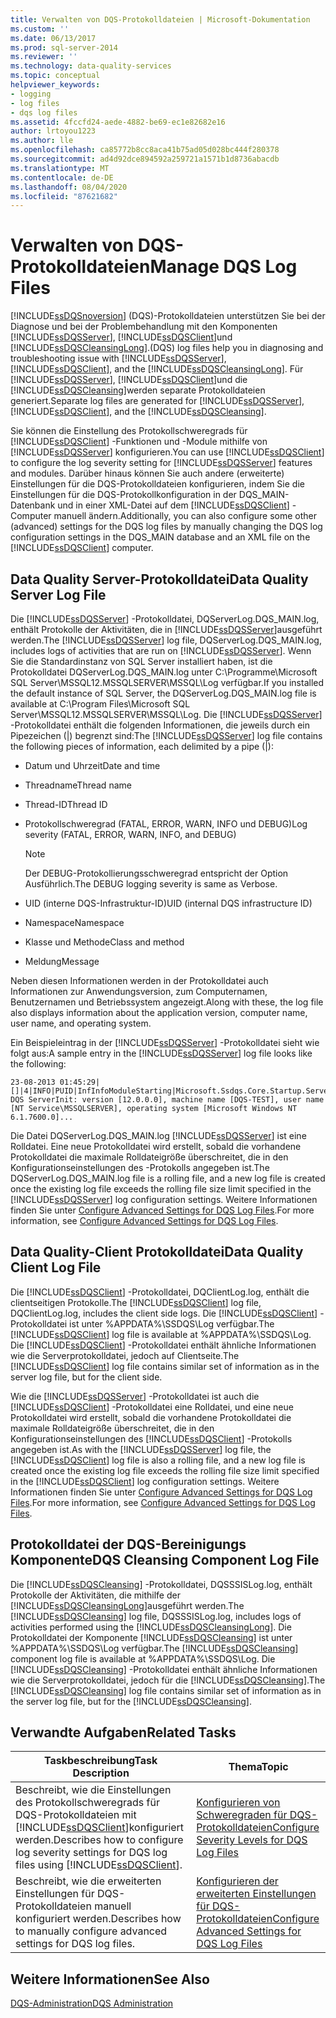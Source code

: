 ```yaml
---
title: Verwalten von DQS-Protokolldateien | Microsoft-Dokumentation
ms.custom: ''
ms.date: 06/13/2017
ms.prod: sql-server-2014
ms.reviewer: ''
ms.technology: data-quality-services
ms.topic: conceptual
helpviewer_keywords:
- logging
- log files
- dqs log files
ms.assetid: 4fccfd24-aede-4882-be69-ec1e82682e16
author: lrtoyou1223
ms.author: lle
ms.openlocfilehash: ca85772b8cc8aca41b75ad05d028bc444f280378
ms.sourcegitcommit: ad4d92dce894592a259721a1571b1d8736abacdb
ms.translationtype: MT
ms.contentlocale: de-DE
ms.lasthandoff: 08/04/2020
ms.locfileid: "87621682"
---
```

# <a name="manage-dqs-log-files"></a><span data-ttu-id="6b387-102">Verwalten von DQS-Protokolldateien</span><span class="sxs-lookup"><span data-stu-id="6b387-102">Manage DQS Log Files</span></span>
  [!INCLUDE[ssDQSnoversion](../includes/ssdqsnoversion-md.md)] <span data-ttu-id="6b387-103">(DQS)-Protokolldateien unterstützen Sie bei der Diagnose und bei der Problembehandlung mit den Komponenten [!INCLUDE[ssDQSServer](../includes/ssdqsserver-md.md)], [!INCLUDE[ssDQSClient](../includes/ssdqsclient-md.md)]und [!INCLUDE[ssDQSCleansingLong](../includes/ssdqscleansinglong-md.md)].</span><span class="sxs-lookup"><span data-stu-id="6b387-103">(DQS) log files help you in diagnosing and troubleshooting issue with [!INCLUDE[ssDQSServer](../includes/ssdqsserver-md.md)], [!INCLUDE[ssDQSClient](../includes/ssdqsclient-md.md)], and the [!INCLUDE[ssDQSCleansingLong](../includes/ssdqscleansinglong-md.md)].</span></span> <span data-ttu-id="6b387-104">Für [!INCLUDE[ssDQSServer](../includes/ssdqsserver-md.md)], [!INCLUDE[ssDQSClient](../includes/ssdqsclient-md.md)]und die [!INCLUDE[ssDQSCleansing](../includes/ssdqscleansing-md.md)]werden separate Protokolldateien generiert.</span><span class="sxs-lookup"><span data-stu-id="6b387-104">Separate log files are generated for [!INCLUDE[ssDQSServer](../includes/ssdqsserver-md.md)], [!INCLUDE[ssDQSClient](../includes/ssdqsclient-md.md)], and the [!INCLUDE[ssDQSCleansing](../includes/ssdqscleansing-md.md)].</span></span>  
  
 <span data-ttu-id="6b387-105">Sie können die Einstellung des Protokollschweregrads für [!INCLUDE[ssDQSClient](../includes/ssdqsclient-md.md)] -Funktionen und -Module mithilfe von [!INCLUDE[ssDQSServer](../includes/ssdqsserver-md.md)] konfigurieren.</span><span class="sxs-lookup"><span data-stu-id="6b387-105">You can use [!INCLUDE[ssDQSClient](../includes/ssdqsclient-md.md)] to configure the log severity setting for [!INCLUDE[ssDQSServer](../includes/ssdqsserver-md.md)] features and modules.</span></span> <span data-ttu-id="6b387-106">Darüber hinaus können Sie auch andere (erweiterte) Einstellungen für die DQS-Protokolldateien konfigurieren, indem Sie die Einstellungen für die DQS-Protokollkonfiguration in der DQS_MAIN-Datenbank und in einer XML-Datei auf dem [!INCLUDE[ssDQSClient](../includes/ssdqsclient-md.md)] -Computer manuell ändern.</span><span class="sxs-lookup"><span data-stu-id="6b387-106">Additionally, you can also configure some other (advanced) settings for the DQS log files by manually changing the DQS log configuration settings in the DQS_MAIN database and an XML file on the [!INCLUDE[ssDQSClient](../includes/ssdqsclient-md.md)] computer.</span></span>  
  
##  <a name="data-quality-server-log-file"></a><a name="DQSServer"></a><span data-ttu-id="6b387-107">Data Quality Server-Protokolldatei</span><span class="sxs-lookup"><span data-stu-id="6b387-107">Data Quality Server Log File</span></span>  
 <span data-ttu-id="6b387-108">Die [!INCLUDE[ssDQSServer](../includes/ssdqsserver-md.md)] -Protokolldatei, DQServerLog.DQS_MAIN.log, enthält Protokolle der Aktivitäten, die in [!INCLUDE[ssDQSServer](../includes/ssdqsserver-md.md)]ausgeführt werden.</span><span class="sxs-lookup"><span data-stu-id="6b387-108">The [!INCLUDE[ssDQSServer](../includes/ssdqsserver-md.md)] log file, DQServerLog.DQS_MAIN.log, includes logs of activities that are run on [!INCLUDE[ssDQSServer](../includes/ssdqsserver-md.md)].</span></span> <span data-ttu-id="6b387-109">Wenn Sie die Standardinstanz von SQL Server installiert haben, ist die Protokolldatei DQServerLog.DQS_MAIN.log unter C:\Programme\Microsoft SQL Server\MSSQL12.MSSQLSERVER\MSSQL\Log verfügbar.</span><span class="sxs-lookup"><span data-stu-id="6b387-109">If you installed the default instance of SQL Server, the DQServerLog.DQS_MAIN.log file is available at C:\Program Files\Microsoft SQL Server\MSSQL12.MSSQLSERVER\MSSQL\Log.</span></span> <span data-ttu-id="6b387-110">Die [!INCLUDE[ssDQSServer](../includes/ssdqsserver-md.md)] -Protokolldatei enthält die folgenden Informationen, die jeweils durch ein Pipezeichen (|) begrenzt sind:</span><span class="sxs-lookup"><span data-stu-id="6b387-110">The [!INCLUDE[ssDQSServer](../includes/ssdqsserver-md.md)] log file contains the following pieces of information, each delimited by a pipe (|):</span></span>  
  
-   <span data-ttu-id="6b387-111">Datum und Uhrzeit</span><span class="sxs-lookup"><span data-stu-id="6b387-111">Date and time</span></span>  
  
-   <span data-ttu-id="6b387-112">Threadname</span><span class="sxs-lookup"><span data-stu-id="6b387-112">Thread name</span></span>  
  
-   <span data-ttu-id="6b387-113">Thread-ID</span><span class="sxs-lookup"><span data-stu-id="6b387-113">Thread ID</span></span>  
  
-   <span data-ttu-id="6b387-114">Protokollschweregrad (FATAL, ERROR, WARN, INFO und DEBUG)</span><span class="sxs-lookup"><span data-stu-id="6b387-114">Log severity (FATAL, ERROR, WARN, INFO, and DEBUG)</span></span>  
  
    > [!NOTE]  
    >  <span data-ttu-id="6b387-115">Der DEBUG-Protokollierungsschweregrad entspricht der Option Ausführlich.</span><span class="sxs-lookup"><span data-stu-id="6b387-115">The DEBUG logging severity is same as Verbose.</span></span>  
  
-   <span data-ttu-id="6b387-116">UID (interne DQS-Infrastruktur-ID)</span><span class="sxs-lookup"><span data-stu-id="6b387-116">UID (internal DQS infrastructure ID)</span></span>  
  
-   <span data-ttu-id="6b387-117">Namespace</span><span class="sxs-lookup"><span data-stu-id="6b387-117">Namespace</span></span>  
  
-   <span data-ttu-id="6b387-118">Klasse und Methode</span><span class="sxs-lookup"><span data-stu-id="6b387-118">Class and method</span></span>  
  
-   <span data-ttu-id="6b387-119">Meldung</span><span class="sxs-lookup"><span data-stu-id="6b387-119">Message</span></span>  
  
 <span data-ttu-id="6b387-120">Neben diesen Informationen werden in der Protokolldatei auch Informationen zur Anwendungsversion, zum Computernamen, Benutzernamen und Betriebssystem angezeigt.</span><span class="sxs-lookup"><span data-stu-id="6b387-120">Along with these, the log file also displays information about the application version, computer name, user name, and operating system.</span></span>  
  
 <span data-ttu-id="6b387-121">Ein Beispieleintrag in der [!INCLUDE[ssDQSServer](../includes/ssdqsserver-md.md)] -Protokolldatei sieht wie folgt aus:</span><span class="sxs-lookup"><span data-stu-id="6b387-121">A sample entry in the [!INCLUDE[ssDQSServer](../includes/ssdqsserver-md.md)] log file looks like the following:</span></span>  
  
```  
23-08-2013 01:45:29|[]|4|INFO|PUID|InfInfoModuleStarting|Microsoft.Ssdqs.Core.Startup.ServerInit|Starting DQS ServerInit: version [12.0.0.0], machine name [DQS-TEST], user name [NT Service\MSSQLSERVER], operating system [Microsoft Windows NT 6.1.7600.0]...  
```  
  
 <span data-ttu-id="6b387-122">Die Datei DQServerLog.DQS_MAIN.log [!INCLUDE[ssDQSServer](../includes/ssdqsserver-md.md)] ist eine Rolldatei. Eine neue Protokolldatei wird erstellt, sobald die vorhandene Protokolldatei die maximale Rolldateigröße überschreitet, die in den Konfigurationseinstellungen des -Protokolls angegeben ist.</span><span class="sxs-lookup"><span data-stu-id="6b387-122">The DQServerLog.DQS_MAIN.log file is a rolling file, and a new log file is created once the existing log file exceeds the rolling file size limit specified in the [!INCLUDE[ssDQSServer](../includes/ssdqsserver-md.md)] log configuration settings.</span></span> <span data-ttu-id="6b387-123">Weitere Informationen finden Sie unter [Configure Advanced Settings for DQS Log Files](../../2014/data-quality-services/configure-advanced-settings-for-dqs-log-files.md).</span><span class="sxs-lookup"><span data-stu-id="6b387-123">For more information, see [Configure Advanced Settings for DQS Log Files](../../2014/data-quality-services/configure-advanced-settings-for-dqs-log-files.md).</span></span>  
  
##  <a name="data-quality-client-log-file"></a><a name="DQSClient"></a><span data-ttu-id="6b387-124">Data Quality-Client Protokolldatei</span><span class="sxs-lookup"><span data-stu-id="6b387-124">Data Quality Client Log File</span></span>  
 <span data-ttu-id="6b387-125">Die [!INCLUDE[ssDQSClient](../includes/ssdqsclient-md.md)] -Protokolldatei, DQClientLog.log, enthält die clientseitigen Protokolle.</span><span class="sxs-lookup"><span data-stu-id="6b387-125">The [!INCLUDE[ssDQSClient](../includes/ssdqsclient-md.md)] log file, DQClientLog.log, includes the client side logs.</span></span> <span data-ttu-id="6b387-126">Die [!INCLUDE[ssDQSClient](../includes/ssdqsclient-md.md)] -Protokolldatei ist unter %APPDATA%\SSDQS\Log verfügbar.</span><span class="sxs-lookup"><span data-stu-id="6b387-126">The [!INCLUDE[ssDQSClient](../includes/ssdqsclient-md.md)] log file is available at %APPDATA%\SSDQS\Log.</span></span> <span data-ttu-id="6b387-127">Die [!INCLUDE[ssDQSClient](../includes/ssdqsclient-md.md)] -Protokolldatei enthält ähnliche Informationen wie die Serverprotokolldatei, jedoch auf Clientseite.</span><span class="sxs-lookup"><span data-stu-id="6b387-127">The [!INCLUDE[ssDQSClient](../includes/ssdqsclient-md.md)] log file contains similar set of information as in the server log file, but for the client side.</span></span>  
  
 <span data-ttu-id="6b387-128">Wie die [!INCLUDE[ssDQSServer](../includes/ssdqsserver-md.md)] -Protokolldatei ist auch die [!INCLUDE[ssDQSClient](../includes/ssdqsclient-md.md)] -Protokolldatei eine Rolldatei, und eine neue Protokolldatei wird erstellt, sobald die vorhandene Protokolldatei die maximale Rolldateigröße überschreitet, die in den Konfigurationseinstellungen des [!INCLUDE[ssDQSClient](../includes/ssdqsclient-md.md)] -Protokolls angegeben ist.</span><span class="sxs-lookup"><span data-stu-id="6b387-128">As with the [!INCLUDE[ssDQSServer](../includes/ssdqsserver-md.md)] log file, the [!INCLUDE[ssDQSClient](../includes/ssdqsclient-md.md)] log file is also a rolling file, and a new log file is created once the existing log file exceeds the rolling file size limit specified in the [!INCLUDE[ssDQSClient](../includes/ssdqsclient-md.md)] log configuration settings.</span></span> <span data-ttu-id="6b387-129">Weitere Informationen finden Sie unter [Configure Advanced Settings for DQS Log Files](../../2014/data-quality-services/configure-advanced-settings-for-dqs-log-files.md).</span><span class="sxs-lookup"><span data-stu-id="6b387-129">For more information, see [Configure Advanced Settings for DQS Log Files](../../2014/data-quality-services/configure-advanced-settings-for-dqs-log-files.md).</span></span>  
  
##  <a name="dqs-cleansing-component-log-file"></a><a name="DQSCleansing"></a><span data-ttu-id="6b387-130">Protokolldatei der DQS-Bereinigungs Komponente</span><span class="sxs-lookup"><span data-stu-id="6b387-130">DQS Cleansing Component Log File</span></span>  
 <span data-ttu-id="6b387-131">Die [!INCLUDE[ssDQSCleansing](../includes/ssdqscleansing-md.md)] -Protokolldatei, DQSSSISLog.log, enthält Protokolle der Aktivitäten, die mithilfe der [!INCLUDE[ssDQSCleansingLong](../includes/ssdqscleansinglong-md.md)]ausgeführt werden.</span><span class="sxs-lookup"><span data-stu-id="6b387-131">The [!INCLUDE[ssDQSCleansing](../includes/ssdqscleansing-md.md)] log file, DQSSSISLog.log, includes logs of activities performed using the [!INCLUDE[ssDQSCleansingLong](../includes/ssdqscleansinglong-md.md)].</span></span> <span data-ttu-id="6b387-132">Die Protokolldatei der Komponente [!INCLUDE[ssDQSCleansing](../includes/ssdqscleansing-md.md)] ist unter %APPDATA%\SSDQS\Log verfügbar.</span><span class="sxs-lookup"><span data-stu-id="6b387-132">The [!INCLUDE[ssDQSCleansing](../includes/ssdqscleansing-md.md)] component log file is available at %APPDATA%\SSDQS\Log.</span></span> <span data-ttu-id="6b387-133">Die [!INCLUDE[ssDQSCleansing](../includes/ssdqscleansing-md.md)] -Protokolldatei enthält ähnliche Informationen wie die Serverprotokolldatei, jedoch für die [!INCLUDE[ssDQSCleansing](../includes/ssdqscleansing-md.md)].</span><span class="sxs-lookup"><span data-stu-id="6b387-133">The [!INCLUDE[ssDQSCleansing](../includes/ssdqscleansing-md.md)] log file contains similar set of information as in the server log file, but for the [!INCLUDE[ssDQSCleansing](../includes/ssdqscleansing-md.md)].</span></span>  
  
##  <a name="related-tasks"></a><a name="RT"></a> <span data-ttu-id="6b387-134">Verwandte Aufgaben</span><span class="sxs-lookup"><span data-stu-id="6b387-134">Related Tasks</span></span>  
  
|<span data-ttu-id="6b387-135">Taskbeschreibung</span><span class="sxs-lookup"><span data-stu-id="6b387-135">Task Description</span></span>|<span data-ttu-id="6b387-136">Thema</span><span class="sxs-lookup"><span data-stu-id="6b387-136">Topic</span></span>|  
|----------------------|-----------|  
|<span data-ttu-id="6b387-137">Beschreibt, wie die Einstellungen des Protokollschweregrads für DQS-Protokolldateien mit [!INCLUDE[ssDQSClient](../includes/ssdqsclient-md.md)]konfiguriert werden.</span><span class="sxs-lookup"><span data-stu-id="6b387-137">Describes how to configure log severity settings for DQS log files using [!INCLUDE[ssDQSClient](../includes/ssdqsclient-md.md)].</span></span>|[<span data-ttu-id="6b387-138">Konfigurieren von Schweregraden für DQS-Protokolldateien</span><span class="sxs-lookup"><span data-stu-id="6b387-138">Configure Severity Levels for DQS Log Files</span></span>](../../2014/data-quality-services/configure-severity-levels-for-dqs-log-files.md)|  
|<span data-ttu-id="6b387-139">Beschreibt, wie die erweiterten Einstellungen für DQS-Protokolldateien manuell konfiguriert werden.</span><span class="sxs-lookup"><span data-stu-id="6b387-139">Describes how to manually configure advanced settings for DQS log files.</span></span>|[<span data-ttu-id="6b387-140">Konfigurieren der erweiterten Einstellungen für DQS-Protokolldateien</span><span class="sxs-lookup"><span data-stu-id="6b387-140">Configure Advanced Settings for DQS Log Files</span></span>](../../2014/data-quality-services/configure-advanced-settings-for-dqs-log-files.md)|  
  
## <a name="see-also"></a><span data-ttu-id="6b387-141">Weitere Informationen</span><span class="sxs-lookup"><span data-stu-id="6b387-141">See Also</span></span>  
 [<span data-ttu-id="6b387-142">DQS-Administration</span><span class="sxs-lookup"><span data-stu-id="6b387-142">DQS Administration</span></span>](../../2014/data-quality-services/dqs-administration.md)  
  
  
